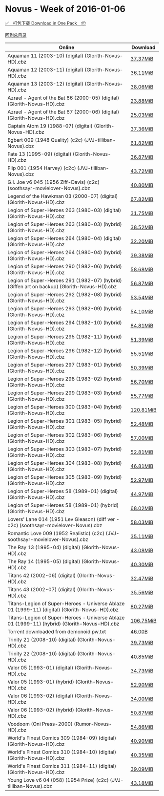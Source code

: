# Novus - Week of 2016-01-06

[✅&emsp;打包下载 Download in One Pack&emsp;📦](https://pan.baidu.com/s/1kU7bx5P)

[回到总目录](https://github.com/alicewish/markdown/blob/master/Catalogs.md)



Online | Download
--- | ---
Aquaman 11 (2003-10) (digital) (Glorith-Novus-HD).cbz | [37.37MiB](https://pan.baidu.com/s/1kU7bx5P#list/path=%2FNovus%20-%20Week%20of%202016%20Q1%2FNovus%20-%20Week%20of%202016-01-06%2F%E3%82%BB%E3%82%AA%E3%82%BD%E3%82%AB%E3%82%A2%E3%82%A4%E3%82%B5%E3%82%BF%E3%82%BF%E3%82%B5%E3%82%BD%E3%82%AA%E3%82%AF%E3%82%AD%E3%82%BB%E3%82%B7%E3%82%A6%E3%82%AD%E3%82%B9%E3%82%B9%E3%82%B5%E3%82%B3%E3%82%A4%E3%82%BD%E3%82%A8%E3%82%AA%E3%82%AA%E3%82%BF%E3%82%A2%E3%82%A8%E3%82%BB%E3%82%AD&parentPath=%2FNovus%20-%20Week%20of%202016%20Q1)
Aquaman 12 (2003-11) (digital) (Glorith-Novus-HD).cbz | [36.11MiB](https://pan.baidu.com/s/1kU7bx5P#list/path=%2FNovus%20-%20Week%20of%202016%20Q1%2FNovus%20-%20Week%20of%202016-01-06%2F%E3%82%A4%E3%82%B9%E3%82%AB%E3%82%BB%E3%82%BD%E3%82%B9%E3%82%B9%E3%82%BD%E3%82%BD%E3%82%AD%E3%82%A8%E3%82%B7%E3%82%BB%E3%82%AD%E3%82%B7%E3%82%B1%E3%82%B5%E3%82%BD%E3%82%AF%E3%82%A4%E3%82%A2%E3%82%AB%E3%82%BF%E3%82%AA%E3%82%B9%E3%82%B9%E3%82%AD%E3%82%A4%E3%82%A2%E3%82%A6%E3%82%B3%E3%82%B9&parentPath=%2FNovus%20-%20Week%20of%202016%20Q1)
Aquaman 13 (2003-12) (digital) (Glorith-Novus-HD).cbz | [38.06MiB](https://pan.baidu.com/s/1kU7bx5P#list/path=%2FNovus%20-%20Week%20of%202016%20Q1%2FNovus%20-%20Week%20of%202016-01-06%2F%E3%82%BD%E3%82%BF%E3%82%B9%E3%82%AA%E3%82%A6%E3%82%A4%E3%82%B7%E3%82%AB%E3%82%A8%E3%82%B5%E3%82%A6%E3%82%BD%E3%82%B3%E3%82%A4%E3%82%BB%E3%82%AA%E3%82%B1%E3%82%A6%E3%82%B3%E3%82%A8%E3%82%B7%E3%82%B3%E3%82%A2%E3%82%BF%E3%82%A2%E3%82%A2%E3%82%B5%E3%82%AB%E3%82%B5%E3%82%BB%E3%82%B1%E3%82%BB&parentPath=%2FNovus%20-%20Week%20of%202016%20Q1)
Azrael - Agent of the Bat 66 (2000-05) (digital) (Glorith-Novus-HD).cbz | [23.88MiB](https://pan.baidu.com/s/1kU7bx5P#list/path=%2FNovus%20-%20Week%20of%202016%20Q1%2FNovus%20-%20Week%20of%202016-01-06%2F%E3%82%A8%E3%82%B5%E3%82%A2%E3%82%AD%E3%82%AA%E3%82%A2%E3%82%B9%E3%82%AA%E3%82%AD%E3%82%B5%E3%82%BD%E3%82%BD%E3%82%AD%E3%82%A6%E3%82%A4%E3%82%A4%E3%82%B5%E3%82%A4%E3%82%A8%E3%82%BF%E3%82%A2%E3%82%B1%E3%82%AD%E3%82%B5%E3%82%B9%E3%82%BD%E3%82%BF%E3%82%B9%E3%82%AB%E3%82%A6%E3%82%B5%E3%82%A4&parentPath=%2FNovus%20-%20Week%20of%202016%20Q1)
Azrael - Agent of the Bat 67 (2000-06) (digital) (Glorith-Novus-HD).cbz | [25.03MiB](https://pan.baidu.com/s/1kU7bx5P#list/path=%2FNovus%20-%20Week%20of%202016%20Q1%2FNovus%20-%20Week%20of%202016-01-06%2F%E3%82%BF%E3%82%B9%E3%82%A6%E3%82%AB%E3%82%AB%E3%82%A8%E3%82%B9%E3%82%A4%E3%82%BB%E3%82%B9%E3%82%A4%E3%82%B7%E3%82%B1%E3%82%B5%E3%82%AF%E3%82%B5%E3%82%A4%E3%82%AA%E3%82%B1%E3%82%B5%E3%82%BD%E3%82%A6%E3%82%A6%E3%82%AB%E3%82%A2%E3%82%AA%E3%82%A6%E3%82%B1%E3%82%B3%E3%82%A4%E3%82%A8%E3%82%B7&parentPath=%2FNovus%20-%20Week%20of%202016%20Q1)
Captain Atom 19 (1988-07) (digital) (Glorith-Novus-HD).cbz | [37.36MiB](https://pan.baidu.com/s/1kU7bx5P#list/path=%2FNovus%20-%20Week%20of%202016%20Q1%2FNovus%20-%20Week%20of%202016-01-06%2F%E3%82%AB%E3%82%B9%E3%82%BD%E3%82%AD%E3%82%BD%E3%82%B7%E3%82%BD%E3%82%B7%E3%82%B5%E3%82%A2%E3%82%B5%E3%82%A4%E3%82%A8%E3%82%A4%E3%82%AF%E3%82%BF%E3%82%AA%E3%82%B5%E3%82%B3%E3%82%B3%E3%82%BF%E3%82%B5%E3%82%B9%E3%82%AD%E3%82%A4%E3%82%A4%E3%82%B3%E3%82%AD%E3%82%AF%E3%82%BD%E3%82%BF%E3%82%AB&parentPath=%2FNovus%20-%20Week%20of%202016%20Q1)
Egbert 009 (1948 Quality) (c2c) (JVJ-tilliban-Novus).cbz | [61.82MiB](https://pan.baidu.com/s/1kU7bx5P#list/path=%2FNovus%20-%20Week%20of%202016%20Q1%2FNovus%20-%20Week%20of%202016-01-06%2F%E3%82%AB%E3%82%A8%E3%82%B5%E3%82%AB%E3%82%A2%E3%82%AA%E3%82%AB%E3%82%B5%E3%82%B7%E3%82%AA%E3%82%BB%E3%82%A6%E3%82%BD%E3%82%BB%E3%82%A6%E3%82%B1%E3%82%B1%E3%82%AB%E3%82%BD%E3%82%A6%E3%82%AB%E3%82%B9%E3%82%AB%E3%82%A2%E3%82%B1%E3%82%BD%E3%82%A8%E3%82%BD%E3%82%A8%E3%82%BF%E3%82%A6%E3%82%B1&parentPath=%2FNovus%20-%20Week%20of%202016%20Q1)
Fate 13 (1995-09) (digital) (Glorith-Novus-HD).cbz | [36.87MiB](https://pan.baidu.com/s/1kU7bx5P#list/path=%2FNovus%20-%20Week%20of%202016%20Q1%2FNovus%20-%20Week%20of%202016-01-06%2F%E3%82%A8%E3%82%BD%E3%82%A6%E3%82%A6%E3%82%AA%E3%82%B7%E3%82%BD%E3%82%BD%E3%82%B3%E3%82%B5%E3%82%B5%E3%82%BD%E3%82%A2%E3%82%A4%E3%82%AD%E3%82%B3%E3%82%BD%E3%82%B9%E3%82%BB%E3%82%BB%E3%82%B7%E3%82%A8%E3%82%BD%E3%82%BF%E3%82%B1%E3%82%BF%E3%82%AD%E3%82%A8%E3%82%B7%E3%82%BD%E3%82%AD%E3%82%AD&parentPath=%2FNovus%20-%20Week%20of%202016%20Q1)
Flip 001 (1954 Harvey) (c2c) (JVJ-tilliban-Novus).cbz | [43.72MiB](https://pan.baidu.com/s/1kU7bx5P#list/path=%2FNovus%20-%20Week%20of%202016%20Q1%2FNovus%20-%20Week%20of%202016-01-06%2F%E3%82%B7%E3%82%A8%E3%82%B3%E3%82%BB%E3%82%BF%E3%82%B3%E3%82%B5%E3%82%AD%E3%82%B7%E3%82%A8%E3%82%A4%E3%82%B7%E3%82%B7%E3%82%AD%E3%82%B5%E3%82%A2%E3%82%A8%E3%82%B1%E3%82%A2%E3%82%A6%E3%82%BB%E3%82%B7%E3%82%BF%E3%82%AF%E3%82%AA%E3%82%AF%E3%82%BD%E3%82%A2%E3%82%A8%E3%82%A4%E3%82%AB%E3%82%B5&parentPath=%2FNovus%20-%20Week%20of%202016%20Q1)
G.I. Joe v6 045 (1956 Ziff-Davis) (c2c) (soothsayr-movielover-Novus).cbz | [40.80MiB](https://pan.baidu.com/s/1kU7bx5P#list/path=%2FNovus%20-%20Week%20of%202016%20Q1%2FNovus%20-%20Week%20of%202016-01-06%2F%E3%82%B7%E3%82%AA%E3%82%BF%E3%82%BF%E3%82%B7%E3%82%A8%E3%82%AF%E3%82%B9%E3%82%A8%E3%82%BF%E3%82%B5%E3%82%BF%E3%82%A8%E3%82%AF%E3%82%B5%E3%82%AF%E3%82%AB%E3%82%A6%E3%82%B3%E3%82%B1%E3%82%B9%E3%82%BB%E3%82%A6%E3%82%BF%E3%82%A2%E3%82%B3%E3%82%A8%E3%82%BB%E3%82%AB%E3%82%B7%E3%82%BD%E3%82%BB&parentPath=%2FNovus%20-%20Week%20of%202016%20Q1)
Legend of the Hawkman 03 (2000-07) (digital) (Glorith-Novus-HD).cbz | [67.82MiB](https://pan.baidu.com/s/1kU7bx5P#list/path=%2FNovus%20-%20Week%20of%202016%20Q1%2FNovus%20-%20Week%20of%202016-01-06%2F%E3%82%AD%E3%82%AD%E3%82%B9%E3%82%B3%E3%82%AF%E3%82%BD%E3%82%AA%E3%82%B7%E3%82%A2%E3%82%BB%E3%82%A4%E3%82%B9%E3%82%AB%E3%82%B1%E3%82%A2%E3%82%BB%E3%82%B1%E3%82%A6%E3%82%BB%E3%82%B9%E3%82%A2%E3%82%B7%E3%82%A2%E3%82%A8%E3%82%A6%E3%82%A6%E3%82%B9%E3%82%B1%E3%82%BF%E3%82%AF%E3%82%AD%E3%82%B7&parentPath=%2FNovus%20-%20Week%20of%202016%20Q1)
Legion of Super-Heroes 263 (1980-03) (digital) (Glorith-Novus-HD).cbz | [31.75MiB](https://pan.baidu.com/s/1kU7bx5P#list/path=%2FNovus%20-%20Week%20of%202016%20Q1%2FNovus%20-%20Week%20of%202016-01-06%2F%E3%82%A8%E3%82%AD%E3%82%A6%E3%82%A4%E3%82%B5%E3%82%B5%E3%82%A8%E3%82%AA%E3%82%B5%E3%82%A2%E3%82%A8%E3%82%B5%E3%82%BF%E3%82%AA%E3%82%B1%E3%82%B3%E3%82%A4%E3%82%A6%E3%82%B5%E3%82%AD%E3%82%AD%E3%82%A2%E3%82%AF%E3%82%A8%E3%82%B1%E3%82%BD%E3%82%A2%E3%82%B9%E3%82%B1%E3%82%BD%E3%82%BF%E3%82%BD&parentPath=%2FNovus%20-%20Week%20of%202016%20Q1)
Legion of Super-Heroes 263 (1980-03) (hybrid) (Glorith-Novus-HD).cbz | [38.52MiB](https://pan.baidu.com/s/1kU7bx5P#list/path=%2FNovus%20-%20Week%20of%202016%20Q1%2FNovus%20-%20Week%20of%202016-01-06%2F%E3%82%A6%E3%82%AB%E3%82%B9%E3%82%B9%E3%82%B7%E3%82%BD%E3%82%BB%E3%82%AB%E3%82%AF%E3%82%A4%E3%82%AB%E3%82%AB%E3%82%BD%E3%82%AF%E3%82%AF%E3%82%B3%E3%82%A4%E3%82%B3%E3%82%B5%E3%82%A8%E3%82%B5%E3%82%B3%E3%82%BD%E3%82%B3%E3%82%BD%E3%82%B7%E3%82%A4%E3%82%A6%E3%82%BF%E3%82%B5%E3%82%AB%E3%82%B9&parentPath=%2FNovus%20-%20Week%20of%202016%20Q1)
Legion of Super-Heroes 264 (1980-04) (digital) (Glorith-Novus-HD).cbz | [32.20MiB](https://pan.baidu.com/s/1kU7bx5P#list/path=%2FNovus%20-%20Week%20of%202016%20Q1%2FNovus%20-%20Week%20of%202016-01-06%2F%E3%82%B7%E3%82%AA%E3%82%B7%E3%82%A6%E3%82%A8%E3%82%A2%E3%82%AF%E3%82%B9%E3%82%BD%E3%82%A8%E3%82%B3%E3%82%BF%E3%82%AF%E3%82%B5%E3%82%A2%E3%82%AB%E3%82%B7%E3%82%A8%E3%82%B5%E3%82%B5%E3%82%AB%E3%82%BB%E3%82%B9%E3%82%A2%E3%82%B5%E3%82%AF%E3%82%B7%E3%82%B3%E3%82%A2%E3%82%A8%E3%82%B3%E3%82%A4&parentPath=%2FNovus%20-%20Week%20of%202016%20Q1)
Legion of Super-Heroes 264 (1980-04) (hybrid) (Glorith-Novus-HD).cbz | [39.38MiB](https://pan.baidu.com/s/1kU7bx5P#list/path=%2FNovus%20-%20Week%20of%202016%20Q1%2FNovus%20-%20Week%20of%202016-01-06%2F%E3%82%B5%E3%82%AF%E3%82%A8%E3%82%A2%E3%82%B5%E3%82%AF%E3%82%BB%E3%82%B9%E3%82%AB%E3%82%AA%E3%82%A6%E3%82%B7%E3%82%A8%E3%82%A4%E3%82%BD%E3%82%A2%E3%82%B5%E3%82%A6%E3%82%AF%E3%82%B1%E3%82%A2%E3%82%BF%E3%82%B1%E3%82%A6%E3%82%AA%E3%82%AD%E3%82%B5%E3%82%B5%E3%82%A8%E3%82%A8%E3%82%A2%E3%82%AB&parentPath=%2FNovus%20-%20Week%20of%202016%20Q1)
Legion of Super-Heroes 290 (1982-06) (hybrid) (Glorith-Novus-HD).cbz | [58.68MiB](https://pan.baidu.com/s/1kU7bx5P#list/path=%2FNovus%20-%20Week%20of%202016%20Q1%2FNovus%20-%20Week%20of%202016-01-06%2F%E3%82%B3%E3%82%BD%E3%82%AD%E3%82%A8%E3%82%AA%E3%82%A2%E3%82%A2%E3%82%AF%E3%82%B3%E3%82%AB%E3%82%B3%E3%82%B7%E3%82%BB%E3%82%AB%E3%82%AD%E3%82%B3%E3%82%B5%E3%82%AB%E3%82%BB%E3%82%AD%E3%82%B9%E3%82%AD%E3%82%AF%E3%82%BD%E3%82%AA%E3%82%BF%E3%82%B9%E3%82%A4%E3%82%B5%E3%82%A4%E3%82%BD%E3%82%B7&parentPath=%2FNovus%20-%20Week%20of%202016%20Q1)
Legion of Super-Heroes 291 (1982-07) (hybrid) (Giffen art on backup) (Glorith-Novus-HD).cbz | [56.87MiB](https://pan.baidu.com/s/1kU7bx5P#list/path=%2FNovus%20-%20Week%20of%202016%20Q1%2FNovus%20-%20Week%20of%202016-01-06%2F%E3%82%AB%E3%82%AB%E3%82%BB%E3%82%B9%E3%82%B7%E3%82%BD%E3%82%A6%E3%82%AD%E3%82%AD%E3%82%A2%E3%82%B3%E3%82%B5%E3%82%B3%E3%82%B1%E3%82%B7%E3%82%B9%E3%82%BF%E3%82%AF%E3%82%A8%E3%82%BF%E3%82%AB%E3%82%AB%E3%82%BF%E3%82%B1%E3%82%BB%E3%82%BF%E3%82%AA%E3%82%AA%E3%82%A8%E3%82%A4%E3%82%BF%E3%82%BB&parentPath=%2FNovus%20-%20Week%20of%202016%20Q1)
Legion of Super-Heroes 292 (1982-08) (hybrid) (Glorith-Novus-HD).cbz | [53.54MiB](https://pan.baidu.com/s/1kU7bx5P#list/path=%2FNovus%20-%20Week%20of%202016%20Q1%2FNovus%20-%20Week%20of%202016-01-06%2F%E3%82%AD%E3%82%B3%E3%82%B5%E3%82%AF%E3%82%A6%E3%82%B7%E3%82%AF%E3%82%AD%E3%82%A2%E3%82%BF%E3%82%AA%E3%82%B3%E3%82%AD%E3%82%B3%E3%82%A8%E3%82%B3%E3%82%A6%E3%82%BB%E3%82%B9%E3%82%B9%E3%82%BD%E3%82%A2%E3%82%B7%E3%82%B7%E3%82%A8%E3%82%AB%E3%82%B9%E3%82%B5%E3%82%BF%E3%82%AD%E3%82%BF%E3%82%A4&parentPath=%2FNovus%20-%20Week%20of%202016%20Q1)
Legion of Super-Heroes 293 (1982-09) (hybrid) (Glorith-Novus-HD).cbz | [54.10MiB](https://pan.baidu.com/s/1kU7bx5P#list/path=%2FNovus%20-%20Week%20of%202016%20Q1%2FNovus%20-%20Week%20of%202016-01-06%2F%E3%82%AA%E3%82%BD%E3%82%BD%E3%82%B3%E3%82%A4%E3%82%BD%E3%82%B9%E3%82%BB%E3%82%A8%E3%82%AF%E3%82%B1%E3%82%AA%E3%82%B3%E3%82%B1%E3%82%B7%E3%82%BF%E3%82%A6%E3%82%BD%E3%82%B7%E3%82%A8%E3%82%A4%E3%82%B5%E3%82%B3%E3%82%A4%E3%82%B1%E3%82%A8%E3%82%A6%E3%82%AA%E3%82%A2%E3%82%AA%E3%82%A8%E3%82%AA&parentPath=%2FNovus%20-%20Week%20of%202016%20Q1)
Legion of Super-Heroes 294 (1982-10) (hybrid) (Glorith-Novus-HD).cbz | [84.81MiB](https://pan.baidu.com/s/1kU7bx5P#list/path=%2FNovus%20-%20Week%20of%202016%20Q1%2FNovus%20-%20Week%20of%202016-01-06%2F%E3%82%B3%E3%82%A8%E3%82%A8%E3%82%BB%E3%82%AD%E3%82%AF%E3%82%A6%E3%82%BF%E3%82%AB%E3%82%BD%E3%82%AA%E3%82%A4%E3%82%A4%E3%82%BB%E3%82%AA%E3%82%B1%E3%82%AA%E3%82%B9%E3%82%BB%E3%82%B5%E3%82%BB%E3%82%BD%E3%82%B9%E3%82%AF%E3%82%B3%E3%82%A6%E3%82%BF%E3%82%A6%E3%82%AB%E3%82%A6%E3%82%BF%E3%82%B3&parentPath=%2FNovus%20-%20Week%20of%202016%20Q1)
Legion of Super-Heroes 295 (1982-11) (hybrid) (Glorith-Novus-HD).cbz | [51.39MiB](https://pan.baidu.com/s/1kU7bx5P#list/path=%2FNovus%20-%20Week%20of%202016%20Q1%2FNovus%20-%20Week%20of%202016-01-06%2F%E3%82%AB%E3%82%AD%E3%82%AF%E3%82%A4%E3%82%A2%E3%82%BB%E3%82%B3%E3%82%B1%E3%82%BD%E3%82%BB%E3%82%A4%E3%82%AA%E3%82%AA%E3%82%B1%E3%82%BB%E3%82%B1%E3%82%B5%E3%82%B9%E3%82%B9%E3%82%B7%E3%82%A4%E3%82%AD%E3%82%A6%E3%82%AF%E3%82%A2%E3%82%B7%E3%82%B3%E3%82%B7%E3%82%A4%E3%82%A4%E3%82%A6%E3%82%A2&parentPath=%2FNovus%20-%20Week%20of%202016%20Q1)
Legion of Super-Heroes 296 (1982-12) (hybrid) (Glorith-Novus-HD).cbz | [55.51MiB](https://pan.baidu.com/s/1kU7bx5P#list/path=%2FNovus%20-%20Week%20of%202016%20Q1%2FNovus%20-%20Week%20of%202016-01-06%2F%E3%82%A6%E3%82%B1%E3%82%BF%E3%82%A6%E3%82%B7%E3%82%AF%E3%82%AA%E3%82%BB%E3%82%B1%E3%82%BD%E3%82%B7%E3%82%BD%E3%82%AF%E3%82%B5%E3%82%BD%E3%82%A6%E3%82%B1%E3%82%B9%E3%82%B5%E3%82%A6%E3%82%B3%E3%82%AA%E3%82%AB%E3%82%AB%E3%82%AB%E3%82%AB%E3%82%BF%E3%82%B9%E3%82%AD%E3%82%B5%E3%82%BD%E3%82%B1&parentPath=%2FNovus%20-%20Week%20of%202016%20Q1)
Legion of Super-Heroes 297 (1983-01) (hybrid) (Glorith-Novus-HD).cbz | [50.39MiB](https://pan.baidu.com/s/1kU7bx5P#list/path=%2FNovus%20-%20Week%20of%202016%20Q1%2FNovus%20-%20Week%20of%202016-01-06%2F%E3%82%AD%E3%82%BB%E3%82%B1%E3%82%B9%E3%82%B1%E3%82%B7%E3%82%A2%E3%82%AB%E3%82%BF%E3%82%BD%E3%82%A2%E3%82%B9%E3%82%BB%E3%82%B5%E3%82%AF%E3%82%AB%E3%82%AB%E3%82%BF%E3%82%A4%E3%82%A2%E3%82%B5%E3%82%B1%E3%82%A6%E3%82%A2%E3%82%BB%E3%82%BB%E3%82%B1%E3%82%A4%E3%82%A8%E3%82%BB%E3%82%A6%E3%82%BB&parentPath=%2FNovus%20-%20Week%20of%202016%20Q1)
Legion of Super-Heroes 298 (1983-02) (hybrid) (Glorith-Novus-HD).cbz | [56.70MiB](https://pan.baidu.com/s/1kU7bx5P#list/path=%2FNovus%20-%20Week%20of%202016%20Q1%2FNovus%20-%20Week%20of%202016-01-06%2F%E3%82%A4%E3%82%B7%E3%82%BD%E3%82%BF%E3%82%A2%E3%82%AD%E3%82%B3%E3%82%BF%E3%82%A2%E3%82%AD%E3%82%B7%E3%82%BB%E3%82%B1%E3%82%B9%E3%82%B5%E3%82%B1%E3%82%AD%E3%82%B3%E3%82%A6%E3%82%A2%E3%82%A2%E3%82%AA%E3%82%A4%E3%82%A2%E3%82%A8%E3%82%A2%E3%82%BF%E3%82%BF%E3%82%A6%E3%82%BB%E3%82%A4%E3%82%B5&parentPath=%2FNovus%20-%20Week%20of%202016%20Q1)
Legion of Super-Heroes 299 (1983-03) (hybrid) (Glorith-Novus-HD).cbz | [55.77MiB](https://pan.baidu.com/s/1kU7bx5P#list/path=%2FNovus%20-%20Week%20of%202016%20Q1%2FNovus%20-%20Week%20of%202016-01-06%2F%E3%82%BF%E3%82%A8%E3%82%AF%E3%82%BF%E3%82%BB%E3%82%BD%E3%82%BF%E3%82%B1%E3%82%B7%E3%82%B9%E3%82%AD%E3%82%A2%E3%82%AF%E3%82%A6%E3%82%B9%E3%82%A4%E3%82%B5%E3%82%AF%E3%82%AB%E3%82%AD%E3%82%A6%E3%82%B9%E3%82%B7%E3%82%A8%E3%82%B5%E3%82%BF%E3%82%BF%E3%82%BD%E3%82%AA%E3%82%A2%E3%82%A6%E3%82%B3&parentPath=%2FNovus%20-%20Week%20of%202016%20Q1)
Legion of Super-Heroes 300 (1983-04) (hybrid) (Glorith-Novus-HD).cbz | [120.81MiB](https://pan.baidu.com/s/1kU7bx5P#list/path=%2FNovus%20-%20Week%20of%202016%20Q1%2FNovus%20-%20Week%20of%202016-01-06%2F%E3%82%A6%E3%82%A4%E3%82%AA%E3%82%BF%E3%82%B1%E3%82%B1%E3%82%AD%E3%82%A6%E3%82%AB%E3%82%BD%E3%82%AB%E3%82%B5%E3%82%AB%E3%82%B3%E3%82%BD%E3%82%BF%E3%82%A8%E3%82%A4%E3%82%B1%E3%82%AA%E3%82%AB%E3%82%BB%E3%82%B9%E3%82%AA%E3%82%B5%E3%82%B5%E3%82%B1%E3%82%BF%E3%82%BB%E3%82%B9%E3%82%AF%E3%82%AA&parentPath=%2FNovus%20-%20Week%20of%202016%20Q1)
Legion of Super-Heroes 301 (1983-05) (hybrid) (Glorith-Novus-HD).cbz | [52.48MiB](https://pan.baidu.com/s/1kU7bx5P#list/path=%2FNovus%20-%20Week%20of%202016%20Q1%2FNovus%20-%20Week%20of%202016-01-06%2F%E3%82%B5%E3%82%AA%E3%82%B1%E3%82%BB%E3%82%B1%E3%82%A6%E3%82%B3%E3%82%AA%E3%82%AB%E3%82%AB%E3%82%A4%E3%82%A4%E3%82%AB%E3%82%AF%E3%82%BB%E3%82%A8%E3%82%AB%E3%82%A8%E3%82%BD%E3%82%B7%E3%82%AA%E3%82%AA%E3%82%B3%E3%82%B5%E3%82%A2%E3%82%A2%E3%82%AD%E3%82%B3%E3%82%A4%E3%82%B3%E3%82%B3%E3%82%B3&parentPath=%2FNovus%20-%20Week%20of%202016%20Q1)
Legion of Super-Heroes 302 (1983-06) (hybrid) (Glorith-Novus-HD).cbz | [57.00MiB](https://pan.baidu.com/s/1kU7bx5P#list/path=%2FNovus%20-%20Week%20of%202016%20Q1%2FNovus%20-%20Week%20of%202016-01-06%2F%E3%82%BF%E3%82%AF%E3%82%B1%E3%82%AF%E3%82%B3%E3%82%AD%E3%82%BF%E3%82%A2%E3%82%B5%E3%82%B7%E3%82%AA%E3%82%AA%E3%82%B5%E3%82%AF%E3%82%A6%E3%82%BD%E3%82%A4%E3%82%AA%E3%82%B3%E3%82%B3%E3%82%AD%E3%82%AF%E3%82%B9%E3%82%A6%E3%82%A2%E3%82%B7%E3%82%A4%E3%82%B9%E3%82%A6%E3%82%B5%E3%82%AF%E3%82%A2&parentPath=%2FNovus%20-%20Week%20of%202016%20Q1)
Legion of Super-Heroes 303 (1983-07) (hybrid) (Glorith-Novus-HD).cbz | [52.81MiB](https://pan.baidu.com/s/1kU7bx5P#list/path=%2FNovus%20-%20Week%20of%202016%20Q1%2FNovus%20-%20Week%20of%202016-01-06%2F%E3%82%B5%E3%82%BB%E3%82%B1%E3%82%A8%E3%82%AA%E3%82%BB%E3%82%BB%E3%82%AA%E3%82%A6%E3%82%B1%E3%82%B5%E3%82%B9%E3%82%AB%E3%82%B9%E3%82%B5%E3%82%BB%E3%82%BF%E3%82%BF%E3%82%AD%E3%82%AD%E3%82%BF%E3%82%A6%E3%82%AF%E3%82%A4%E3%82%AF%E3%82%B5%E3%82%BF%E3%82%A8%E3%82%B9%E3%82%BD%E3%82%A8%E3%82%BD&parentPath=%2FNovus%20-%20Week%20of%202016%20Q1)
Legion of Super-Heroes 304 (1983-08) (hybrid) (Glorith-Novus-HD).cbz | [46.81MiB](https://pan.baidu.com/s/1kU7bx5P#list/path=%2FNovus%20-%20Week%20of%202016%20Q1%2FNovus%20-%20Week%20of%202016-01-06%2F%E3%82%AD%E3%82%AA%E3%82%A6%E3%82%B9%E3%82%A2%E3%82%A6%E3%82%AB%E3%82%AF%E3%82%AA%E3%82%B5%E3%82%AB%E3%82%BF%E3%82%B3%E3%82%B3%E3%82%B1%E3%82%B1%E3%82%BD%E3%82%AB%E3%82%AB%E3%82%BD%E3%82%AF%E3%82%AD%E3%82%A4%E3%82%B9%E3%82%BD%E3%82%AA%E3%82%BF%E3%82%BD%E3%82%A2%E3%82%B7%E3%82%BB%E3%82%A8&parentPath=%2FNovus%20-%20Week%20of%202016%20Q1)
Legion of Super-Heroes 305 (1983-09) (hybrid) (Glorith-Novus-HD).cbz | [52.97MiB](https://pan.baidu.com/s/1kU7bx5P#list/path=%2FNovus%20-%20Week%20of%202016%20Q1%2FNovus%20-%20Week%20of%202016-01-06%2F%E3%82%A4%E3%82%A6%E3%82%B3%E3%82%BB%E3%82%AD%E3%82%AD%E3%82%AA%E3%82%A8%E3%82%A8%E3%82%B5%E3%82%AA%E3%82%B1%E3%82%BB%E3%82%AF%E3%82%AB%E3%82%AA%E3%82%B1%E3%82%A8%E3%82%AB%E3%82%A4%E3%82%B7%E3%82%BD%E3%82%A2%E3%82%B3%E3%82%B3%E3%82%B9%E3%82%A2%E3%82%A2%E3%82%B7%E3%82%B7%E3%82%BB%E3%82%A6&parentPath=%2FNovus%20-%20Week%20of%202016%20Q1)
Legion of Super-Heroes 58 (1989-01) (digital) (Glorith-Novus-HD).cbz | [44.97MiB](https://pan.baidu.com/s/1kU7bx5P#list/path=%2FNovus%20-%20Week%20of%202016%20Q1%2FNovus%20-%20Week%20of%202016-01-06%2F%E3%82%B7%E3%82%B7%E3%82%AB%E3%82%A2%E3%82%A4%E3%82%A6%E3%82%A4%E3%82%B5%E3%82%B9%E3%82%BB%E3%82%AF%E3%82%A2%E3%82%B1%E3%82%AA%E3%82%B9%E3%82%A8%E3%82%B9%E3%82%B1%E3%82%B7%E3%82%A6%E3%82%A2%E3%82%A6%E3%82%B7%E3%82%BD%E3%82%A6%E3%82%AB%E3%82%AD%E3%82%AD%E3%82%B3%E3%82%BB%E3%82%AD%E3%82%BF&parentPath=%2FNovus%20-%20Week%20of%202016%20Q1)
Legion of Super-Heroes 58 (1989-01) (hybrid) (Glorith-Novus-HD).cbz | [68.02MiB](https://pan.baidu.com/s/1kU7bx5P#list/path=%2FNovus%20-%20Week%20of%202016%20Q1%2FNovus%20-%20Week%20of%202016-01-06%2F%E3%82%A6%E3%82%AA%E3%82%BF%E3%82%B3%E3%82%A6%E3%82%BB%E3%82%B1%E3%82%B3%E3%82%AD%E3%82%A6%E3%82%B5%E3%82%B1%E3%82%AF%E3%82%AB%E3%82%B7%E3%82%B9%E3%82%A6%E3%82%A6%E3%82%A6%E3%82%AB%E3%82%AD%E3%82%B5%E3%82%B7%E3%82%A8%E3%82%B5%E3%82%AA%E3%82%B7%E3%82%A8%E3%82%AF%E3%82%BF%E3%82%B9%E3%82%BB&parentPath=%2FNovus%20-%20Week%20of%202016%20Q1)
Lovers' Lane 014 (1951 Lev Gleason) (diff ver - c2c) (soothsayr-movielover-Novus).cbz | [58.03MiB](https://pan.baidu.com/s/1kU7bx5P#list/path=%2FNovus%20-%20Week%20of%202016%20Q1%2FNovus%20-%20Week%20of%202016-01-06%2F%E3%82%AF%E3%82%B5%E3%82%BB%E3%82%BB%E3%82%B9%E3%82%B3%E3%82%BB%E3%82%B3%E3%82%AB%E3%82%B7%E3%82%AD%E3%82%B3%E3%82%BB%E3%82%B1%E3%82%B3%E3%82%A6%E3%82%AA%E3%82%B1%E3%82%B9%E3%82%A4%E3%82%AD%E3%82%B1%E3%82%BB%E3%82%A2%E3%82%B1%E3%82%B5%E3%82%A6%E3%82%B9%E3%82%B9%E3%82%AF%E3%82%B3%E3%82%AA&parentPath=%2FNovus%20-%20Week%20of%202016%20Q1)
Romantic Love 009 (1952 Realistic) (c2c) (JVJ-soothsayr-movielover-Novus).cbz | [35.11MiB](https://pan.baidu.com/s/1kU7bx5P#list/path=%2FNovus%20-%20Week%20of%202016%20Q1%2FNovus%20-%20Week%20of%202016-01-06%2F%E3%82%B3%E3%82%BB%E3%82%AB%E3%82%A6%E3%82%AD%E3%82%A4%E3%82%BB%E3%82%BB%E3%82%B7%E3%82%A8%E3%82%B3%E3%82%A8%E3%82%B5%E3%82%B3%E3%82%B3%E3%82%A6%E3%82%AD%E3%82%AD%E3%82%A4%E3%82%AB%E3%82%A2%E3%82%AB%E3%82%B7%E3%82%B9%E3%82%B5%E3%82%A6%E3%82%A6%E3%82%BB%E3%82%A6%E3%82%A8%E3%82%AA%E3%82%B3&parentPath=%2FNovus%20-%20Week%20of%202016%20Q1)
The Ray 13 (1995-04) (digital) (Glorith-Novus-HD).cbz | [43.08MiB](https://pan.baidu.com/s/1kU7bx5P#list/path=%2FNovus%20-%20Week%20of%202016%20Q1%2FNovus%20-%20Week%20of%202016-01-06%2F%E3%82%AD%E3%82%BF%E3%82%B7%E3%82%AF%E3%82%BF%E3%82%BF%E3%82%AD%E3%82%B9%E3%82%BF%E3%82%B7%E3%82%B1%E3%82%A6%E3%82%A8%E3%82%BB%E3%82%BF%E3%82%AF%E3%82%B1%E3%82%B9%E3%82%BD%E3%82%B7%E3%82%A4%E3%82%B5%E3%82%A8%E3%82%AD%E3%82%A8%E3%82%AA%E3%82%B9%E3%82%B5%E3%82%BB%E3%82%B3%E3%82%AB%E3%82%BB&parentPath=%2FNovus%20-%20Week%20of%202016%20Q1)
The Ray 14 (1995-05) (digital) (Glorith-Novus-HD).cbz | [40.30MiB](https://pan.baidu.com/s/1kU7bx5P#list/path=%2FNovus%20-%20Week%20of%202016%20Q1%2FNovus%20-%20Week%20of%202016-01-06%2F%E3%82%AF%E3%82%A4%E3%82%B3%E3%82%A4%E3%82%A8%E3%82%B5%E3%82%BB%E3%82%B7%E3%82%A2%E3%82%BB%E3%82%A2%E3%82%A2%E3%82%BB%E3%82%AF%E3%82%B9%E3%82%A4%E3%82%AD%E3%82%AB%E3%82%B9%E3%82%AA%E3%82%B1%E3%82%B7%E3%82%A8%E3%82%B9%E3%82%B3%E3%82%A8%E3%82%AD%E3%82%BB%E3%82%B7%E3%82%AF%E3%82%BD%E3%82%A4&parentPath=%2FNovus%20-%20Week%20of%202016%20Q1)
Titans 42 (2002-06) (digital) (Glorith-Novus-HD).cbz | [32.47MiB](https://pan.baidu.com/s/1kU7bx5P#list/path=%2FNovus%20-%20Week%20of%202016%20Q1%2FNovus%20-%20Week%20of%202016-01-06%2F%E3%82%AB%E3%82%AF%E3%82%A6%E3%82%B7%E3%82%B3%E3%82%A4%E3%82%AB%E3%82%AB%E3%82%A4%E3%82%A6%E3%82%A4%E3%82%AD%E3%82%AB%E3%82%B1%E3%82%B5%E3%82%AB%E3%82%A8%E3%82%AD%E3%82%BF%E3%82%AD%E3%82%A8%E3%82%A8%E3%82%BD%E3%82%B7%E3%82%BB%E3%82%A2%E3%82%B3%E3%82%AF%E3%82%B9%E3%82%BB%E3%82%B7%E3%82%B5&parentPath=%2FNovus%20-%20Week%20of%202016%20Q1)
Titans 43 (2002-07) (digital) (Glorith-Novus-HD).cbz | [35.56MiB](https://pan.baidu.com/s/1kU7bx5P#list/path=%2FNovus%20-%20Week%20of%202016%20Q1%2FNovus%20-%20Week%20of%202016-01-06%2F%E3%82%A6%E3%82%B1%E3%82%B3%E3%82%A4%E3%82%BF%E3%82%A4%E3%82%BD%E3%82%B3%E3%82%A8%E3%82%A4%E3%82%AB%E3%82%A4%E3%82%B1%E3%82%B1%E3%82%B5%E3%82%B3%E3%82%AF%E3%82%B7%E3%82%A8%E3%82%A4%E3%82%A8%E3%82%B1%E3%82%A4%E3%82%A4%E3%82%A6%E3%82%AF%E3%82%A2%E3%82%AF%E3%82%B7%E3%82%BF%E3%82%A8%E3%82%BF&parentPath=%2FNovus%20-%20Week%20of%202016%20Q1)
Titans-Legion of Super-Heroes - Universe Ablaze 01 (1999-11) (digital) (Glorith-Novus-HD).cbz | [80.27MiB](https://pan.baidu.com/s/1kU7bx5P#list/path=%2FNovus%20-%20Week%20of%202016%20Q1%2FNovus%20-%20Week%20of%202016-01-06%2F%E3%82%AA%E3%82%AD%E3%82%A4%E3%82%AD%E3%82%B5%E3%82%BF%E3%82%BF%E3%82%AB%E3%82%AA%E3%82%AF%E3%82%A2%E3%82%B7%E3%82%AA%E3%82%A2%E3%82%AB%E3%82%BD%E3%82%A6%E3%82%B1%E3%82%AB%E3%82%A8%E3%82%B1%E3%82%BB%E3%82%BD%E3%82%BB%E3%82%B5%E3%82%B9%E3%82%AA%E3%82%B5%E3%82%A4%E3%82%B7%E3%82%B3%E3%82%A2&parentPath=%2FNovus%20-%20Week%20of%202016%20Q1)
Titans-Legion of Super-Heroes - Universe Ablaze 01 (1999-11) (hybrid) (Glorith-Novus-HD).cbz | [106.75MiB](https://pan.baidu.com/s/1kU7bx5P#list/path=%2FNovus%20-%20Week%20of%202016%20Q1%2FNovus%20-%20Week%20of%202016-01-06%2F%E3%82%AF%E3%82%A2%E3%82%A8%E3%82%BD%E3%82%A4%E3%82%AF%E3%82%B9%E3%82%A8%E3%82%A4%E3%82%AA%E3%82%A8%E3%82%AF%E3%82%A2%E3%82%AA%E3%82%AF%E3%82%AD%E3%82%AB%E3%82%B9%E3%82%AF%E3%82%B5%E3%82%A6%E3%82%BD%E3%82%AF%E3%82%B1%E3%82%AA%E3%82%A8%E3%82%A4%E3%82%B5%E3%82%AF%E3%82%A8%E3%82%A2%E3%82%A6&parentPath=%2FNovus%20-%20Week%20of%202016%20Q1)
Torrent downloaded from demonoid.pw.txt | [46.00B](https://pan.baidu.com/s/1kU7bx5P#list/path=%2FNovus%20-%20Week%20of%202016%20Q1%2FNovus%20-%20Week%20of%202016-01-06%2F%E3%82%B7%E3%82%B5%E3%82%A8%E3%82%BB%E3%82%B3%E3%82%A2%E3%82%AD%E3%82%A2%E3%82%AF%E3%82%B9%E3%82%B7%E3%82%A4%E3%82%B3%E3%82%A8%E3%82%BF%E3%82%AD%E3%82%AA%E3%82%B7%E3%82%B5%E3%82%B1%E3%82%A8%E3%82%B5%E3%82%A8%E3%82%B7%E3%82%AA%E3%82%BB%E3%82%A4%E3%82%B1%E3%82%AB%E3%82%B5%E3%82%A4%E3%82%B9&parentPath=%2FNovus%20-%20Week%20of%202016%20Q1)
Trinity 21 (2008-10) (digital) (Glorith-Novus-HD).cbz | [39.73MiB](https://pan.baidu.com/s/1kU7bx5P#list/path=%2FNovus%20-%20Week%20of%202016%20Q1%2FNovus%20-%20Week%20of%202016-01-06%2F%E3%82%B5%E3%82%BD%E3%82%B7%E3%82%AD%E3%82%A8%E3%82%A4%E3%82%AF%E3%82%A6%E3%82%B1%E3%82%A6%E3%82%BD%E3%82%BB%E3%82%BF%E3%82%B1%E3%82%A2%E3%82%B9%E3%82%B7%E3%82%B5%E3%82%BF%E3%82%A4%E3%82%BF%E3%82%B9%E3%82%AB%E3%82%BD%E3%82%AF%E3%82%A6%E3%82%A8%E3%82%AB%E3%82%BB%E3%82%B5%E3%82%AD%E3%82%BF&parentPath=%2FNovus%20-%20Week%20of%202016%20Q1)
Trinity 22 (2008-10) (digital) (Glorith-Novus-HD).cbz | [40.85MiB](https://pan.baidu.com/s/1kU7bx5P#list/path=%2FNovus%20-%20Week%20of%202016%20Q1%2FNovus%20-%20Week%20of%202016-01-06%2F%E3%82%B3%E3%82%A6%E3%82%AD%E3%82%AD%E3%82%B3%E3%82%AD%E3%82%AA%E3%82%A4%E3%82%B5%E3%82%B5%E3%82%B1%E3%82%AD%E3%82%AF%E3%82%AF%E3%82%A8%E3%82%BB%E3%82%B9%E3%82%A6%E3%82%A2%E3%82%BB%E3%82%BD%E3%82%AB%E3%82%B1%E3%82%B9%E3%82%BD%E3%82%B9%E3%82%AA%E3%82%BF%E3%82%B3%E3%82%BB%E3%82%BF%E3%82%A6&parentPath=%2FNovus%20-%20Week%20of%202016%20Q1)
Valor 05 (1993-01) (digital) (Glorith-Novus-HD).cbz | [34.73MiB](https://pan.baidu.com/s/1kU7bx5P#list/path=%2FNovus%20-%20Week%20of%202016%20Q1%2FNovus%20-%20Week%20of%202016-01-06%2F%E3%82%B3%E3%82%B3%E3%82%A2%E3%82%B1%E3%82%BD%E3%82%B5%E3%82%BD%E3%82%AA%E3%82%B9%E3%82%A6%E3%82%BF%E3%82%B5%E3%82%A6%E3%82%A8%E3%82%B1%E3%82%B5%E3%82%B1%E3%82%B3%E3%82%A8%E3%82%AA%E3%82%B5%E3%82%A2%E3%82%AA%E3%82%B3%E3%82%B3%E3%82%AA%E3%82%BD%E3%82%BF%E3%82%AA%E3%82%B7%E3%82%A8%E3%82%B7&parentPath=%2FNovus%20-%20Week%20of%202016%20Q1)
Valor 05 (1993-01) (hybrid) (Glorith-Novus-HD).cbz | [52.90MiB](https://pan.baidu.com/s/1kU7bx5P#list/path=%2FNovus%20-%20Week%20of%202016%20Q1%2FNovus%20-%20Week%20of%202016-01-06%2F%E3%82%B3%E3%82%AA%E3%82%B7%E3%82%A2%E3%82%A2%E3%82%B1%E3%82%B3%E3%82%B3%E3%82%AD%E3%82%BD%E3%82%A4%E3%82%BD%E3%82%B7%E3%82%B7%E3%82%AF%E3%82%BD%E3%82%B5%E3%82%A8%E3%82%A6%E3%82%A2%E3%82%A8%E3%82%AD%E3%82%AD%E3%82%BB%E3%82%B5%E3%82%AB%E3%82%AA%E3%82%AA%E3%82%B9%E3%82%AD%E3%82%B3%E3%82%A6&parentPath=%2FNovus%20-%20Week%20of%202016%20Q1)
Valor 06 (1993-02) (digital) (Glorith-Novus-HD).cbz | [34.00MiB](https://pan.baidu.com/s/1kU7bx5P#list/path=%2FNovus%20-%20Week%20of%202016%20Q1%2FNovus%20-%20Week%20of%202016-01-06%2F%E3%82%B3%E3%82%A8%E3%82%B3%E3%82%B9%E3%82%AB%E3%82%A2%E3%82%B7%E3%82%AA%E3%82%A8%E3%82%A8%E3%82%AD%E3%82%AF%E3%82%AA%E3%82%B5%E3%82%AF%E3%82%B7%E3%82%AA%E3%82%A4%E3%82%B7%E3%82%BB%E3%82%A6%E3%82%B7%E3%82%BB%E3%82%B7%E3%82%A4%E3%82%A2%E3%82%A8%E3%82%B9%E3%82%AF%E3%82%A4%E3%82%B9%E3%82%AA&parentPath=%2FNovus%20-%20Week%20of%202016%20Q1)
Valor 06 (1993-02) (hybrid) (Glorith-Novus-HD).cbz | [50.87MiB](https://pan.baidu.com/s/1kU7bx5P#list/path=%2FNovus%20-%20Week%20of%202016%20Q1%2FNovus%20-%20Week%20of%202016-01-06%2F%E3%82%AB%E3%82%BB%E3%82%B1%E3%82%B1%E3%82%B7%E3%82%BD%E3%82%B5%E3%82%AD%E3%82%B7%E3%82%BD%E3%82%BB%E3%82%B5%E3%82%A6%E3%82%BB%E3%82%AD%E3%82%BB%E3%82%B7%E3%82%AF%E3%82%BB%E3%82%BD%E3%82%AA%E3%82%A2%E3%82%B1%E3%82%B9%E3%82%A2%E3%82%BD%E3%82%BD%E3%82%AF%E3%82%A4%E3%82%A4%E3%82%B1%E3%82%AA&parentPath=%2FNovus%20-%20Week%20of%202016%20Q1)
Voodoom (Oni Press-2000) (Rumor-Novus-HD).cbz | [54.86MiB](https://pan.baidu.com/s/1kU7bx5P#list/path=%2FNovus%20-%20Week%20of%202016%20Q1%2FNovus%20-%20Week%20of%202016-01-06%2F%E3%82%A4%E3%82%B7%E3%82%A6%E3%82%B1%E3%82%A4%E3%82%BD%E3%82%B9%E3%82%B9%E3%82%B5%E3%82%A4%E3%82%B9%E3%82%B1%E3%82%A4%E3%82%B9%E3%82%BB%E3%82%AB%E3%82%BD%E3%82%B1%E3%82%AB%E3%82%B1%E3%82%AD%E3%82%BF%E3%82%AA%E3%82%AF%E3%82%BB%E3%82%B3%E3%82%B1%E3%82%A2%E3%82%BD%E3%82%B7%E3%82%BF%E3%82%B3&parentPath=%2FNovus%20-%20Week%20of%202016%20Q1)
World's Finest Comics 309 (1984-09) (digital) (Glorith-Novus-HD).cbz | [40.90MiB](https://pan.baidu.com/s/1kU7bx5P#list/path=%2FNovus%20-%20Week%20of%202016%20Q1%2FNovus%20-%20Week%20of%202016-01-06%2F%E3%82%BB%E3%82%AA%E3%82%B9%E3%82%B7%E3%82%B5%E3%82%BF%E3%82%A6%E3%82%B5%E3%82%B7%E3%82%A4%E3%82%B9%E3%82%AD%E3%82%A8%E3%82%B7%E3%82%BF%E3%82%B3%E3%82%B1%E3%82%A2%E3%82%B9%E3%82%B9%E3%82%B3%E3%82%BD%E3%82%B7%E3%82%A6%E3%82%A4%E3%82%AF%E3%82%B3%E3%82%B3%E3%82%B1%E3%82%AB%E3%82%AB%E3%82%A8&parentPath=%2FNovus%20-%20Week%20of%202016%20Q1)
World's Finest Comics 310 (1984-10) (digital) (Glorith-Novus-HD).cbz | [40.35MiB](https://pan.baidu.com/s/1kU7bx5P#list/path=%2FNovus%20-%20Week%20of%202016%20Q1%2FNovus%20-%20Week%20of%202016-01-06%2F%E3%82%BB%E3%82%B5%E3%82%BF%E3%82%B5%E3%82%A6%E3%82%A8%E3%82%B9%E3%82%AD%E3%82%AB%E3%82%B1%E3%82%B1%E3%82%BD%E3%82%B1%E3%82%A8%E3%82%B7%E3%82%B3%E3%82%BB%E3%82%A8%E3%82%AD%E3%82%B1%E3%82%AB%E3%82%BB%E3%82%BB%E3%82%B7%E3%82%A4%E3%82%BD%E3%82%AB%E3%82%AF%E3%82%B9%E3%82%B9%E3%82%AB%E3%82%A8&parentPath=%2FNovus%20-%20Week%20of%202016%20Q1)
World's Finest Comics 311 (1984-11) (digital) (Glorith-Novus-HD).cbz | [39.09MiB](https://pan.baidu.com/s/1kU7bx5P#list/path=%2FNovus%20-%20Week%20of%202016%20Q1%2FNovus%20-%20Week%20of%202016-01-06%2F%E3%82%A8%E3%82%B5%E3%82%AA%E3%82%AF%E3%82%BB%E3%82%B1%E3%82%B1%E3%82%A8%E3%82%A4%E3%82%BB%E3%82%B1%E3%82%A8%E3%82%B7%E3%82%A8%E3%82%A4%E3%82%AA%E3%82%AB%E3%82%BF%E3%82%A8%E3%82%B7%E3%82%AB%E3%82%AD%E3%82%AD%E3%82%BB%E3%82%A6%E3%82%A8%E3%82%A4%E3%82%B7%E3%82%B9%E3%82%AD%E3%82%BB%E3%82%A6&parentPath=%2FNovus%20-%20Week%20of%202016%20Q1)
Young Love v6 04 (058) (1954 Prize) (c2c) (JVJ-tilliban-Novus).cbz | [43.18MiB](https://pan.baidu.com/s/1kU7bx5P#list/path=%2FNovus%20-%20Week%20of%202016%20Q1%2FNovus%20-%20Week%20of%202016-01-06%2F%E3%82%BB%E3%82%BB%E3%82%BF%E3%82%AA%E3%82%B5%E3%82%AA%E3%82%A6%E3%82%A4%E3%82%B7%E3%82%B3%E3%82%AB%E3%82%AD%E3%82%AA%E3%82%B3%E3%82%A8%E3%82%A6%E3%82%A6%E3%82%A8%E3%82%A4%E3%82%BD%E3%82%B1%E3%82%AA%E3%82%A8%E3%82%AA%E3%82%A6%E3%82%AD%E3%82%B7%E3%82%AF%E3%82%B7%E3%82%AD%E3%82%BF%E3%82%BD&parentPath=%2FNovus%20-%20Week%20of%202016%20Q1)